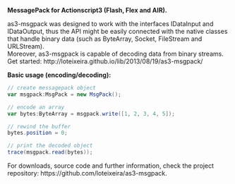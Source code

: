 <p><strong>MessagePack for Actionscript3 (Flash, Flex and AIR).</strong></p>
<p>as3-msgpack was designed to work with the interfaces IDataInput and IDataOutput, thus the API might be easily connected with the native classes that handle binary data (such as ByteArray, Socket, FileStream and URLStream).<br>
Moreover, as3-msgpack is capable of decoding data from binary streams.<br>
Get started: http://loteixeira.github.io/lib/2013/08/19/as3-msgpack/</p>

<strong>Basic usage (encoding/decoding):</strong>
```actionscript
// create messagepack object
var msgpack:MsgPack = new MsgPack();

// encode an array
var bytes:ByteArray = msgpack.write([1, 2, 3, 4, 5]);

// rewind the buffer
bytes.position = 0;

// print the decoded object
trace(msgpack.read(bytes));
```

<p>For downloads, source code and further information, check the project repository: https://github.com/loteixeira/as3-msgpack.</p>
